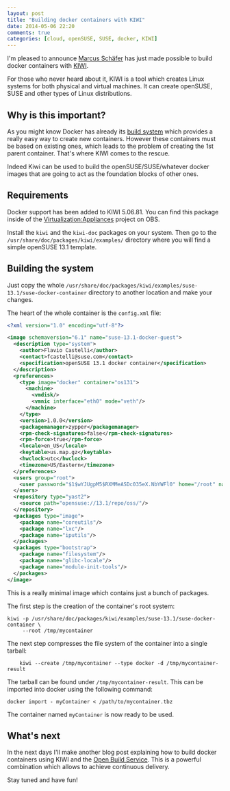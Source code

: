 ```yaml
---
layout: post
title: "Building docker containers with KIWI"
date: 2014-05-06 22:20
comments: true
categories: [cloud, openSUSE, SUSE, docker, KIWI]
---
```


I'm pleased to announce [Marcus Schäfer](https://github.com/schaefi) has
just made possible to build docker containers with [KIWI](http://opensuse.github.io/kiwi/).

For those who never heard about it, KIWI is a tool which creates Linux systems
for both physical and virtual machines. It can create openSUSE, SUSE and other types of
Linux distributions.

## Why is this important?

As you might know Docker has already its [build system](http://docs.docker.io/reference/builder/)
which provides a really easy way to create new containers. However these containers
must be based on existing ones, which leads to the problem of creating the 1st
parent container. That's where KIWI comes to the rescue.

Indeed Kiwi can be used to build the openSUSE/SUSE/whatever docker images that are
going to act as the foundation blocks of other ones.


## Requirements

Docker support has been added to KIWI 5.06.81. You can find this package inside
of the [Virtualization:Appliances](https://build.opensuse.org/project/show?project=Virtualization%3AAppliances)
project on OBS.

Install the `kiwi` and the `kiwi-doc` packages on your system. Then go to the
`/usr/share/doc/packages/kiwi/examples/` directory where you will find a simple
openSUSE 13.1 template.

## Building the system

Just copy the whole `/usr/share/doc/packages/kiwi/examples/suse-13.1/suse-docker-container`
directory to another location and make your changes.

The heart of the whole container is the `config.xml` file:

```xml
<?xml version="1.0" encoding="utf-8"?>

<image schemaversion="6.1" name="suse-13.1-docker-guest">
  <description type="system">
    <author>Flavio Castelli</author>
    <contact>fcastelli@suse.com</contact>
    <specification>openSUSE 13.1 docker container</specification>
  </description>
  <preferences>
    <type image="docker" container="os131">
      <machine>
        <vmdisk/>
        <vmnic interface="eth0" mode="veth"/>
      </machine>
    </type>
    <version>1.0.0</version>
    <packagemanager>zypper</packagemanager>
    <rpm-check-signatures>false</rpm-check-signatures>
    <rpm-force>true</rpm-force>
    <locale>en_US</locale>
    <keytable>us.map.gz</keytable>
    <hwclock>utc</hwclock>
    <timezone>US/Eastern</timezone>
  </preferences>
  <users group="root">
    <user password="$1$wYJUgpM5$RXMMeASDc035eX.NbYWFl0" home="/root" name="root"/>
  </users>
  <repository type="yast2">
    <source path="opensuse://13.1/repo/oss/"/>
  </repository>
  <packages type="image">
    <package name="coreutils"/>
    <package name="lxc"/>
    <package name="iputils"/>
  </packages>
  <packages type="bootstrap">
    <package name="filesystem"/>
    <package name="glibc-locale"/>
    <package name="module-init-tools"/>
  </packages>
</image>
```

This is a really minimal image which contains just a bunch of packages.


The first step is the creation of the container's root system:

```
kiwi -p /usr/share/doc/packages/kiwi/examples/suse-13.1/suse-docker-container \
     --root /tmp/mycontainer
```

The next step compresses the file system of the container into a single tarball:

```
    kiwi --create /tmp/mycontainer --type docker -d /tmp/mycontainer-result
```

The tarball can be found under `/tmp/mycontainer-result`. This can be imported
into docker using the following command:

```
docker import - myContainer < /path/to/mycontainer.tbz
```

The container named `myContainer` is now ready to be used.

## What's next

In the next days I'll make another blog post explaining how to build docker
containers using KIWI and the [Open Build Service](http://openbuildservice.org/).
This is a powerful combination which allows to achieve continuous delivery.

Stay tuned and have fun!
